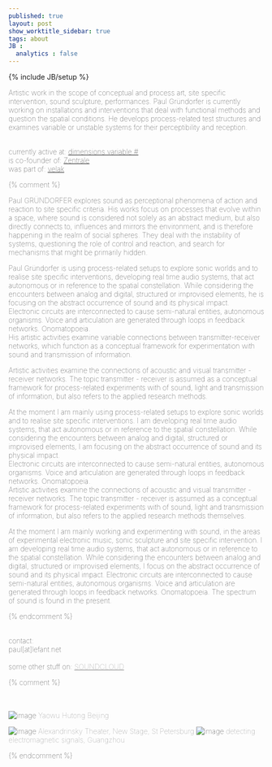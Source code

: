 ```yaml
---
published: true
layout: post
show_worktitle_sidebar: true
tags: about
JB :
  analytics : false
---
```


{% include JB/setup %}


<div style="font-weight:lighter">

Artistic work in the scope of conceptual and process art, site specific intervention, sound sculpture, performances. Paul Gründorfer is currently working on installations and interventions that deal with functional methods and question the spatial conditions. He develops process-related test structures and examines variable or unstable systems for their perceptibility and reception.
<br /><br />

currently active at: <a href="http://www.variable.cc" target="_blank">dimensions variable #</a><br />
is co-founder of: <a href="http://zentrale.jetzt/" target="_blank">Zentrale</a><br />
was part of: <a href="http://velak.klingt.org/" target="_blank">velak</a><br />


{% comment %}


Paul GRÜNDORFER explores sound as perceptional phenomena of action and reaction to site specific criteria. His works focus on processes that evolve within a space, where sound is considered not solely as an abstract medium, but also directly connects to, influences and mirrors the environment, and is therefore happening in the realm of social spheres. They deal with the instability of systems, questioning the role of control and reaction, and search for mechanisms that might be primarily hidden.



Paul Gründorfer is using process-related setups to explore sonic worlds and to realise site specific interventions, developing real time audio systems, that act autonomous or in reference to the spatial constellation. While considering the encounters between analog and digital, structured or improvised elements, he is focusing on the abstract occurrence of sound and its physical impact.<br />
Electronic circuits are interconnected to cause semi-natural entities, autonomous organisms. Voice and articulation are generated through loops in feedback networks. Onomatopoeia.<br />
His artistic activities examine variable connections between transmitter-receiver networks, which function as a conceptual framework for experimentation with sound and transmission of information.


Artistic activities examine the connections of acoustic and visual transmitter - receiver networks. The topic transmitter - receiver is assumed as a conceptual framework for process-related experiments with of sound, light and transmission of information, but also refers to the applied research methods.


At the moment I am mainly using process-related setups to explore sonic worlds and to realise site specific interventions. I am developing real time audio systems, that act autonomous or in reference to the spatial constellation. While considering the encounters between analog and digital, structured or improvised elements, I am focusing on the abstract occurrence of sound and its physical impact.<br />
Electronic circuits are interconnected to cause semi-natural entities, autonomous organisms. Voice and articulation are generated through loops in feedback networks. Onomatopoeia.<br />
Artistic activities examine the connections of acoustic and visual transmitter - receiver networks. The topic transmitter - receiver is assumed as a conceptual framework for process-related experiments with of sound, light and transmission of information, but also refers to the applied research methods themselves.


At the moment I am mainly working and experimenting with sound, in the areas of experimental electronic music, sonic sculpture and site specific intervention. I am developing real time audio systems, that act autonomous or in reference to the spatial constellation. While considering the encounters between analog and digital, structured or improvised elements, I focus on the abstract occurrence of sound and its physical impact.
Electronic circuits are interconnected to cause semi-natural entities, autonomous organisms. Voice and articulation are generated through loops in feedback networks. Onomatopoeia. The spectrum of sound is found in the present.

{% endcomment %}



<br />
contact:<br />
paul[at]lefant.net
<br /><br />
some other stuff on: <a href="https://soundcloud.com/t_a-z" style="color:grey" target="_blank"> SOUNDCLOUD</a>



{% comment %}

<br /><br />
<img src="{{ site.url }}/images/cables_beijing.jpg" alt="image">
<font color="grey">Yaowu Hutong Beijing</font>

<img src="{{ site.url }}/images/radio_stp4.jpg" alt="image">
<font color="grey">Alexandrinsky Theater, New Stage, St Petersburg</font>

<img src="{{ site.url }}/images/radio-fields_small.jpg" alt="image">
<font color="grey">detecting electromagnetic signals, Guangzhou</font>

{% endcomment %}



</div>


